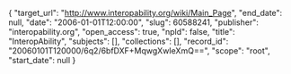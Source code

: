 {
  "target_url": "http://www.interopability.org/wiki/Main_Page", 
  "end_date": null, 
  "date": "2006-01-01T12:00:00", 
  "slug": 60588241, 
  "publisher": "interopability.org", 
  "open_access": true, 
  "npld": false, 
  "title": "InteropAbility", 
  "subjects": [], 
  "collections": [], 
  "record_id": "20060101T120000/6q2/6bfDXF+MqwgXwIeXmQ==", 
  "scope": "root", 
  "start_date": null
}


